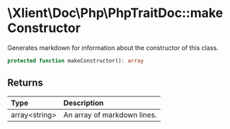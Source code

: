 # \\Xlient\\Doc\\Php\\PhpTraitDoc::makeConstructor

Generates markdown for information about the constructor of this class.

```php
protected function makeConstructor(): array
```

## Returns

| Type | Description |
| :--- | :--- |
| array\<string\> | An array of markdown lines. |